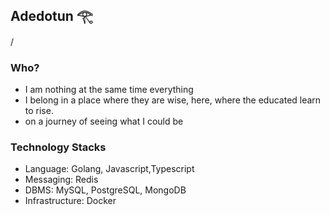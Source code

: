 ## Adedotun 𓂀

<!--START_SECTION:waka-->
<dee-d-dev>/<dee-d-dev>
<!--END_SECTION:waka-->

### Who?
* I am nothing at the same time everything
* I belong in a place where they are wise, here, where the educated learn to rise. 
* on a journey of seeing what I could be
### Technology Stacks
* Language: Golang, Javascript,Typescript
* Messaging: Redis
* DBMS: MySQL, PostgreSQL, MongoDB
* Infrastructure: Docker

